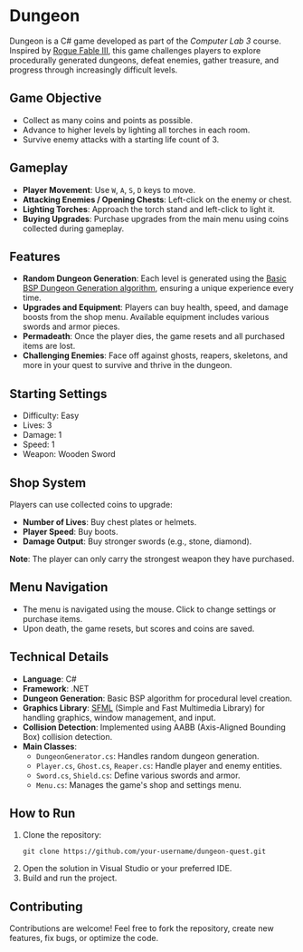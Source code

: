 
# Dungeon

Dungeon is a C# game developed as part of the *Computer Lab 3* course. Inspired by [Rogue Fable III](https://justin-wang123.itch.io/rogue-fable-iii), this game challenges players to explore procedurally generated dungeons, defeat enemies, gather treasure, and progress through increasingly difficult levels.

## Game Objective
- Collect as many coins and points as possible.
- Advance to higher levels by lighting all torches in each room.
- Survive enemy attacks with a starting life count of 3.

## Gameplay
- **Player Movement**: Use `W`, `A`, `S`, `D` keys to move.
- **Attacking Enemies / Opening Chests**: Left-click on the enemy or chest.
- **Lighting Torches**: Approach the torch stand and left-click to light it.
- **Buying Upgrades**: Purchase upgrades from the main menu using coins collected during gameplay.

## Features
- **Random Dungeon Generation**: Each level is generated using the [Basic BSP Dungeon Generation algorithm](https://www.roguebasin.com/index.php/Basic_BSP_Dungeon_generation), ensuring a unique experience every time.
- **Upgrades and Equipment**: Players can buy health, speed, and damage boosts from the shop menu. Available equipment includes various swords and armor pieces.
- **Permadeath**: Once the player dies, the game resets and all purchased items are lost.
- **Challenging Enemies**: Face off against ghosts, reapers, skeletons, and more in your quest to survive and thrive in the dungeon.

## Starting Settings
- Difficulty: Easy
- Lives: 3
- Damage: 1
- Speed: 1
- Weapon: Wooden Sword

## Shop System
Players can use collected coins to upgrade:
- **Number of Lives**: Buy chest plates or helmets.
- **Player Speed**: Buy boots.
- **Damage Output**: Buy stronger swords (e.g., stone, diamond).

**Note**: The player can only carry the strongest weapon they have purchased.

## Menu Navigation
- The menu is navigated using the mouse. Click to change settings or purchase items.
- Upon death, the game resets, but scores and coins are saved.

## Technical Details
- **Language**: C#
- **Framework**: .NET
- **Dungeon Generation**: Basic BSP algorithm for procedural level creation.
- **Graphics Library**: [SFML](https://www.sfml-dev.org/) (Simple and Fast Multimedia Library) for handling graphics, window management, and input.
- **Collision Detection**: Implemented using AABB (Axis-Aligned Bounding Box) collision detection.
- **Main Classes**:
  - `DungeonGenerator.cs`: Handles random dungeon generation.
  - `Player.cs`, `Ghost.cs`, `Reaper.cs`: Handle player and enemy entities.
  - `Sword.cs`, `Shield.cs`: Define various swords and armor.
  - `Menu.cs`: Manages the game's shop and settings menu.

## How to Run
1. Clone the repository:
   ```
   git clone https://github.com/your-username/dungeon-quest.git
   ```
2. Open the solution in Visual Studio or your preferred IDE.
3. Build and run the project.

## Contributing
Contributions are welcome! Feel free to fork the repository, create new features, fix bugs, or optimize the code.
